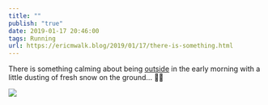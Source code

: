 ```yaml
---
title: ""
publish: "true"
date: 2019-01-17 20:46:00
tags: Running
url: https://ericmwalk.blog/2019/01/17/there-is-something.html
---
```


There is something calming about being [outside](https://www.strava.com/activities/2084715973) in the early morning with a little dusting of fresh snow on the ground... 🏃‍♂️

![](https://ericmwalk.blog/uploads/2022/282e73570d.jpg)